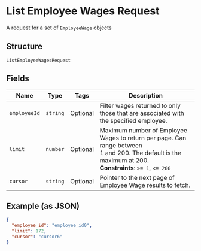 
# List Employee Wages Request

A request for a set of `EmployeeWage` objects

## Structure

`ListEmployeeWagesRequest`

## Fields

| Name | Type | Tags | Description |
|  --- | --- | --- | --- |
| `employeeId` | `string` | Optional | Filter wages returned to only those that are associated with the specified employee. |
| `limit` | `number` | Optional | Maximum number of Employee Wages to return per page. Can range between<br>1 and 200. The default is the maximum at 200.<br>**Constraints**: `>= 1`, `<= 200` |
| `cursor` | `string` | Optional | Pointer to the next page of Employee Wage results to fetch. |

## Example (as JSON)

```json
{
  "employee_id": "employee_id0",
  "limit": 172,
  "cursor": "cursor6"
}
```

